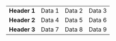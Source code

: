 <html>
<head>
<style>
  table {
    border-collapse: collapse;
    width: 100%;
  }
  table tr:nth-child(even) {
    background-color: transparent; /* Remove alternating row color */
  }
  table tr:nth-child(odd) {
    background-color: transparent; /* Remove alternating row color */
  }
</style>
</head>
<table>
  <tr>
    <td><strong>Header 1</strong></td>
    <td>Data 1</td>
    <td>Data 2</td>
    <td>Data 3</td>
  </tr>
  <tr>
    <td><strong>Header 2</strong></td>
    <td>Data 4</td>
    <td>Data 5</td>
    <td>Data 6</td>
  </tr>
  <tr>
    <td><strong>Header 3</strong></td>
    <td>Data 7</td>
    <td>Data 8</td>
    <td>Data 9</td>
  </tr>
</table>
